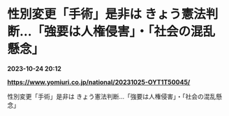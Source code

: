 # 性別変更「手術」是非は きょう憲法判断…「強要は人権侵害」・「社会の混乱懸念」

**2023-10-24 20:12**

**https://www.yomiuri.co.jp/national/20231025-OYT1T50045/**

性別変更「手術」是非は きょう憲法判断…「強要は人権侵害」・「社会の混乱懸念」